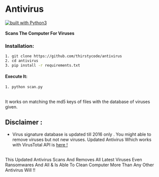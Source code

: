 # Antivirus
[![built with Python3](https://img.shields.io/badge/built%20with-Python3-red.svg)](https://www.python.org/)
<br>
<br>
**Scans The Computer For Viruses**
<br>

### Installation:

```bash
1. git clone https://github.com/thirstycode/antivirus
2. cd antivirus
3. pip install -r requirements.txt
```
#### Execute It:
```bash
1. python scan.py
```
<br>
It works on matching the md5 keys of files with the database of viruses given.
<br>

## Disclaimer :
* Virus signature database is updated till 2016 only . You might able to remove viruses but not new viruses. 
Updated Antivirus Which works with VirusTotal API is [here !](https://github.com/thirstycode/antivirus-with-Api)
<br>
This Updated Antivirus Scans And Removes All Latest Viruses Even Ransomwares And All & Is Able To Clean Computer More Than Any Other Antivirus Will !!
<br>
